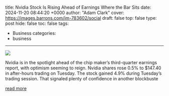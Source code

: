 title: Nvidia Stock Is Rising Ahead of Earnings Where the Bar Sits
date: 2024-11-20 08:44:20 +0000
author: "Adam Clark"
cover: https://images.barrons.com/im-783602/social
draft: false
top: false
type: post
hide: false
toc: false
tags:
  - Business
categories:
  - business
---

![](https://images.barrons.com/im-783602/social)

Nvidia is in the spotlight ahead of the chip maker’s third-quarter earnings report, with optimism seeming to reign. Nvidia shares rose 0.5% to $147.40 in after-hours trading on Tuesday. The stock gained 4.9% during Tuesday’s trading session. That signaled plenty of confidence in another blockbuste

[read more](https://www.barrons.com/livecoverage/stock-market-today-112024/card/nvidia-stock-is-rising-ahead-of-earnings-where-the-bar-sits--4A4qyHgoAxYnppb7qYCd)
